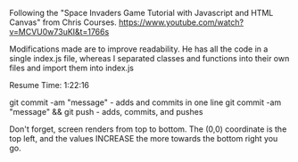 Following the "Space Invaders Game Tutorial with Javascript and HTML Canvas" from Chris Courses.
https://www.youtube.com/watch?v=MCVU0w73uKI&t=1766s

Modifications made are to improve readability. 
He has all the code in a single index.js file, whereas I separated classes and functions into
their own files and import them into index.js

Resume Time: 1:22:16

git commit -am "message" - adds and commits in one line
git commit -am "message" && git push - adds, commits, and pushes

Don't forget, screen renders from top to bottom. 
The (0,0) coordinate is the top left, and the values INCREASE 
  the more towards the bottom right you go.

